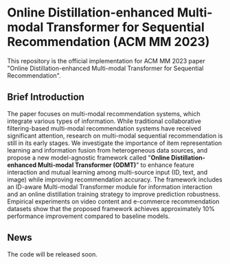 # Online Distillation-enhanced Multi-modal Transformer for Sequential Recommendation (ACM MM 2023)
This repository is the official implementation for ACM MM 2023 paper "Online Distillation-enhanced Multi-modal Transformer for Sequential Recommendation".
## Brief Introduction
The paper focuses on multi-modal recommendation systems, which integrate various types of information. While traditional collaborative filtering-based multi-modal recommendation systems have received significant attention, research on multi-modal sequential recommendation is still in its early stages. We investigate the importance of item representation learning and information fusion from heterogeneous data sources, and propose a new model-agnostic framework called "**Online Distillation-enhanced Multi-modal Transformer (ODMT)**" to enhance feature interaction and mutual learning among multi-source input (ID, text, and image) while improving recommendation accuracy. The framework includes an ID-aware Multi-modal Transformer module for information interaction and an online distillation training strategy to improve prediction robustness. Empirical experiments on video content and e-commerce recommendation datasets show that the proposed framework achieves approximately 10% performance improvement compared to baseline models.
## News
The code will be released soon.
<!-- # Citation
If you find our project useful in your research, please consider citing:
-->
